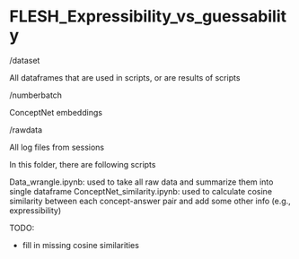 # FLESH_Expressibility_vs_guessability

/dataset

All dataframes that are used in scripts, or are results of scripts

/numberbatch

ConceptNet embeddings

/rawdata

All log files from sessions

In this folder, there are following scripts

Data_wrangle.ipynb: used to take all raw data and summarize them into single dataframe
ConceptNet_similarity.ipynb: used to calculate cosine similarity between each concept-answer pair and add some other info (e.g., expressibility)



TODO:
- fill in missing cosine similarities 